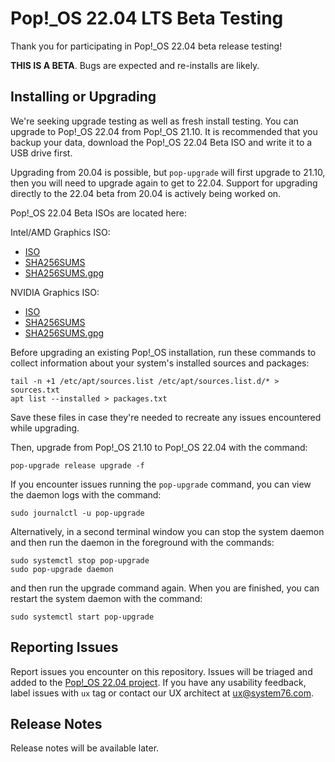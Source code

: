 # Pop!\_OS 22.04 LTS Beta Testing

Thank you for participating in Pop!\_OS 22.04 beta release testing!

**THIS IS A BETA**. Bugs are expected and re-installs are likely.

## Installing or Upgrading

We're seeking upgrade testing as well as fresh install testing. You can upgrade to Pop!\_OS 22.04 from Pop!\_OS 21.10. It is recommended that you backup your data, download the Pop!\_OS 22.04 Beta ISO and write it to a USB drive first.

Upgrading from 20.04 is possible, but `pop-upgrade` will first upgrade to 21.10, then you will need to upgrade again to get to 22.04. Support for upgrading directly to the 22.04 beta from 20.04 is actively being worked on.

Pop!\_OS 22.04 Beta ISOs are located here:

Intel/AMD Graphics ISO:
- [ISO](https://pop-iso.sfo2.cdn.digitaloceanspaces.com/22.04/amd64/intel/2/pop-os_22.04_amd64_intel_2.iso)
- [SHA256SUMS](https://pop-iso.sfo2.cdn.digitaloceanspaces.com/22.04/amd64/intel/2/SHA256SUMS)
- [SHA256SUMS.gpg](https://pop-iso.sfo2.cdn.digitaloceanspaces.com/22.04/amd64/intel/2/SHA256SUMS.gpg)

NVIDIA Graphics ISO:
- [ISO](https://pop-iso.sfo2.cdn.digitaloceanspaces.com/22.04/amd64/nvidia/2/pop-os_22.04_amd64_nvidia_2.iso)
- [SHA256SUMS](https://pop-iso.sfo2.cdn.digitaloceanspaces.com/22.04/amd64/nvidia/2/SHA256SUMS)
- [SHA256SUMS.gpg](https://pop-iso.sfo2.cdn.digitaloceanspaces.com/22.04/amd64/nvidia/2/SHA256SUMS.gpg)

Before upgrading an existing Pop!\_OS installation, run these commands to collect information about your system's installed sources and packages:
```
tail -n +1 /etc/apt/sources.list /etc/apt/sources.list.d/* > sources.txt
apt list --installed > packages.txt
```
Save these files in case they're needed to recreate any issues encountered while upgrading.

Then, upgrade from Pop!\_OS 21.10 to Pop!\_OS 22.04 with the command:
```
pop-upgrade release upgrade -f
```

If you encounter issues running the `pop-upgrade` command, you can view the daemon logs with the command:

```
sudo journalctl -u pop-upgrade
```

Alternatively, in a second terminal window you can stop the system daemon and then run the daemon in the foreground with the commands:

```
sudo systemctl stop pop-upgrade
sudo pop-upgrade daemon
```
and then run the upgrade command again. When you are finished, you can restart the system daemon with the command:

```
sudo systemctl start pop-upgrade
```

## Reporting Issues

Report issues you encounter on this repository. Issues will be triaged and added to the [Pop!\_OS 22.04 project](https://github.com/orgs/pop-os/projects/21). If you have any usability feedback, label issues with `ux` tag or contact our UX architect at ux@system76.com.

## Release Notes

Release notes will be available later.
